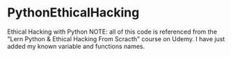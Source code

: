 # PythonEthicalHacking
Ethical Hacking with Python
NOTE: all of this code is referenced from the "Lern Python & Ethical Hacking From Scracth" course on Udemy. 
I have just added my known variable and functions names.
